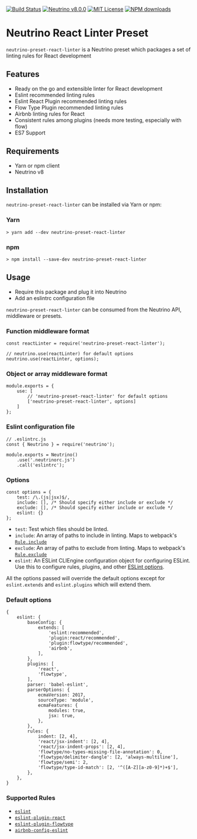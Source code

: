 [![Build Status](https://travis-ci.org/OmarMahili/neutrino-preset-react-linter.svg?branch=master)](https://travis-ci.org/OmarMahili/neutrino-preset-react-linter)
[![Neutrino v8.0.0](https://img.shields.io/badge/Neutrino-v8.0.0-blue.svg)](https://shields.io/)
[![MIT License](https://img.shields.io/badge/License-MIT-blue.svg)](https://shields.io/)
[![NPM downloads](https://img.shields.io/npm/dm/neutrino-preset-react-linter.svg?style=flat)](https://npmjs.com/package/neutrino-preset-react-linter)

# Neutrino React Linter Preset

`neutrino-preset-react-linter` is a Neutrino preset which packages a set of linting rules for React development

## Features

- Ready on the go and extensible linter for React development
- Eslint recommended linting rules
- Eslint React Plugin recommended linting rules
- Flow Type Plugin recommended linting rules
- Airbnb linting rules for React
- Consistent rules among plugins (needs more testing, especially with flow)
- ES7 Support

## Requirements

- Yarn or npm client
- Neutrino v8

## Installation

`neutrino-preset-react-linter` can be installed via Yarn or npm:

### Yarn

```
> yarn add --dev neutrino-preset-react-linter
```

### npm

```
> npm install --save-dev neutrino-preset-react-linter
```

## Usage

- Require this package and plug it into Neutrino
- Add an eslintrc configuration file

`neutrino-preset-react-linter` can be consumed from the Neutrino API, middleware or presets.

### Function middleware format

```
const reactLinter = require('neutrino-preset-react-linter');

// neutrino.use(reactLinter) for default options
neutrino.use(reactLinter, options);
```

### Object or array middleware format

```
module.exports = {
    use: [
        // 'neutrino-preset-react-linter' for default options
        ['neutrino-preset-react-linter', options]
    ]
};
```

### Eslint configuration file

```
// .eslintrc.js
const { Neutrino } = require('neutrino');

module.exports = Neutrino()
    .use('.neutrinorc.js')
    .call('eslintrc');
```

### Options

```
const options = {
    test: /\.(js|jsx)$/,
    include: [], /* Should specify either include or exclude */
    exclude: [], /* Should specify either include or exclude */
    eslint: {}
};
```

- `test`: Test which files should be linted.
- `include`: An array of paths to include in linting. Maps to webpack's [`Rule.include`](https://webpack.js.org/configuration/module/#rule-include)
- `exclude`: An array of paths to exclude from linting. Maps to webpack's [`Rule.exclude`](https://webpack.js.org/configuration/module/#rule-exclude)
- `eslint`: An ESLint CLIEngine configuration object for configuring ESLint. Use this to configure rules, plugins, and other [ESLint options](http://eslint.org/docs/user-guide/configuring).

All the options passed will override the default options except for `eslint.extends` and `eslint.plugins` which will extend them.

### Default options
```
{
    eslint: {
        baseConfig: {
            extends: [
                'eslint:recommended',
                'plugin:react/recommended',
                'plugin:flowtype/recommended',
                'airbnb',
            ],
        },
        plugins: [
            'react',
            'flowtype',
        ],
        parser: 'babel-eslint',
        parserOptions: {
            ecmaVersion: 2017,
            sourceType: 'module',
            ecmaFeatures: {
                modules: true,
                jsx: true,
            },
        },
        rules: {
            indent: [2, 4],
            'react/jsx-indent': [2, 4],
            'react/jsx-indent-props': [2, 4],
            'flowtype/no-types-missing-file-annotation': 0,
            'flowtype/delimiter-dangle': [2, 'always-multiline'],
            'flowtype/semi': 2,
            'flowtype/type-id-match': [2, '^([A-Z][a-z0-9]*)+$'],
        },
    },
}
```

### Supported Rules

- [`eslint`](https://eslint.org/docs/rules/)
- [`eslint-plugin-react`](https://github.com/yannickcr/eslint-plugin-react#list-of-supported-rules)
- [`eslint-plugin-flowtype`](https://github.com/gajus/eslint-plugin-flowtype#eslint-plugin-flowtype-rules)
- [`airbnb-config-eslint`](https://github.com/airbnb/javascript)
